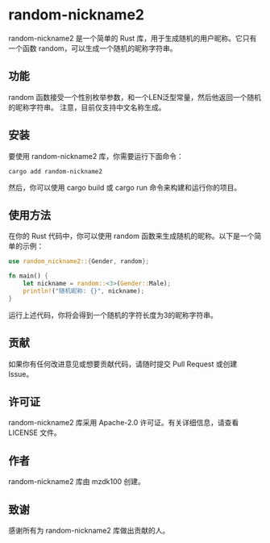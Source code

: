 # random-nickname2

random-nickname2 是一个简单的 Rust 库，用于生成随机的用户昵称。它只有一个函数 random，可以生成一个随机的昵称字符串。

## 功能
random 函数接受一个性别枚举参数，和一个LEN泛型常量，然后他返回一个随机的昵称字符串。
注意，目前仅支持中文名称生成。

## 安装
要使用 random-nickname2 库，你需要运行下面命令：
```shell
cargo add random-nickname2
```
然后，你可以使用 cargo build 或 cargo run 命令来构建和运行你的项目。

## 使用方法
在你的 Rust 代码中，你可以使用 random 函数来生成随机的昵称。以下是一个简单的示例：
```rust
use random_nickname2::{Gender, random};

fn main() {
    let nickname = random::<3>(Gender::Male);
    println!("随机昵称: {}", nickname);
}
```
运行上述代码，你将会得到一个随机的字符长度为3的昵称字符串。

## 贡献
如果你有任何改进意见或想要贡献代码，请随时提交 Pull Request 或创建 Issue。

## 许可证
random-nickname2 库采用 Apache-2.0 许可证。有关详细信息，请查看 LICENSE 文件。

## 作者
random-nickname2 库由 mzdk100 创建。

## 致谢
感谢所有为 random-nickname2 库做出贡献的人。